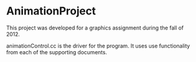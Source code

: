 AnimationProject
================

This project was developed for a graphics assignment during the fall of 2012.

animationControl.cc is the driver for the program.  It uses use functionality from each of the supporting documents.
